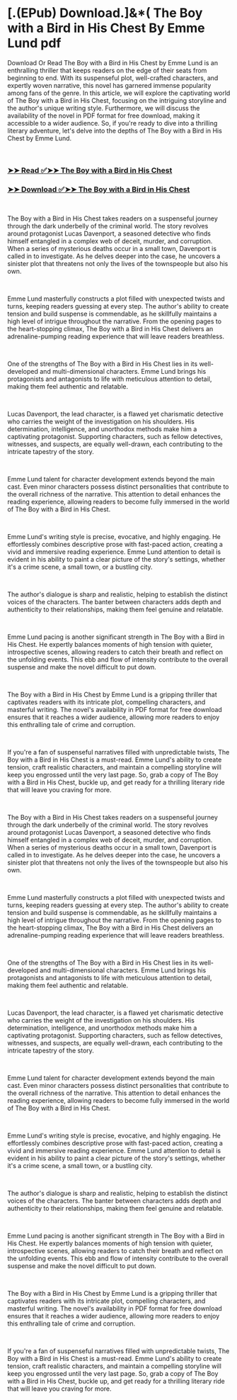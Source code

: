 # [.(EPub) Download.]&*( The Boy with a Bird in His Chest By Emme Lund pdf

<p>Download Or Read The Boy with a Bird in His Chest by Emme Lund is an enthralling thriller that keeps readers on the edge of their seats from beginning to end. With its suspenseful plot, well-crafted characters, and expertly woven narrative, this novel has garnered immense popularity among fans of the genre. In this article, we will explore the captivating world of The Boy with a Bird in His Chest, focusing on the intriguing storyline and the author's unique writing style. Furthermore, we will discuss the availability of the novel in PDF format for free download, making it accessible to a wider audience. So, if you're ready to dive into a thrilling literary adventure, let's delve into the depths of The Boy with a Bird in His Chest by Emme Lund.</p>
<p>&nbsp;</p>

### [➤➤ Read ✅➤➤ The Boy with a Bird in His Chest](https://pdf2worldwide.blogspot.com/id/58438595)

### [➤➤ Download ✅➤➤ The Boy with a Bird in His Chest](https://pdf2worldwide.blogspot.com/id/58438595)

<p>&nbsp;</p>
<p>The Boy with a Bird in His Chest takes readers on a suspenseful journey through the dark underbelly of the criminal world. The story revolves around protagonist Lucas Davenport, a seasoned detective who finds himself entangled in a complex web of deceit, murder, and corruption. When a series of mysterious deaths occur in a small town, Davenport is called in to investigate. As he delves deeper into the case, he uncovers a sinister plot that threatens not only the lives of the townspeople but also his own.</p>
<p>&nbsp;</p>
<p>Emme Lund masterfully constructs a plot filled with unexpected twists and turns, keeping readers guessing at every step. The author's ability to create tension and build suspense is commendable, as he skillfully maintains a high level of intrigue throughout the narrative. From the opening pages to the heart-stopping climax, The Boy with a Bird in His Chest delivers an adrenaline-pumping reading experience that will leave readers breathless.</p>
<p>&nbsp;</p>
<p>One of the strengths of The Boy with a Bird in His Chest lies in its well-developed and multi-dimensional characters. Emme Lund brings his protagonists and antagonists to life with meticulous attention to detail, making them feel authentic and relatable.</p>
<p>&nbsp;</p>
<p>Lucas Davenport, the lead character, is a flawed yet charismatic detective who carries the weight of the investigation on his shoulders. His determination, intelligence, and unorthodox methods make him a captivating protagonist. Supporting characters, such as fellow detectives, witnesses, and suspects, are equally well-drawn, each contributing to the intricate tapestry of the story.</p>
<p>&nbsp;</p>
<p>Emme Lund talent for character development extends beyond the main cast. Even minor characters possess distinct personalities that contribute to the overall richness of the narrative. This attention to detail enhances the reading experience, allowing readers to become fully immersed in the world of The Boy with a Bird in His Chest.</p>
<p>&nbsp;</p>
<p>Emme Lund's writing style is precise, evocative, and highly engaging. He effortlessly combines descriptive prose with fast-paced action, creating a vivid and immersive reading experience. Emme Lund attention to detail is evident in his ability to paint a clear picture of the story's settings, whether it's a crime scene, a small town, or a bustling city.</p>
<p>&nbsp;</p>
<p>The author's dialogue is sharp and realistic, helping to establish the distinct voices of the characters. The banter between characters adds depth and authenticity to their relationships, making them feel genuine and relatable.</p>
<p>&nbsp;</p>
<p>Emme Lund pacing is another significant strength in The Boy with a Bird in His Chest. He expertly balances moments of high tension with quieter, introspective scenes, allowing readers to catch their breath and reflect on the unfolding events. This ebb and flow of intensity contribute to the overall suspense and make the novel difficult to put down.</p>
<p>&nbsp;</p>
<p>The Boy with a Bird in His Chest by Emme Lund is a gripping thriller that captivates readers with its intricate plot, compelling characters, and masterful writing. The novel's availability in PDF format for free download ensures that it reaches a wider audience, allowing more readers to enjoy this enthralling tale of crime and corruption.</p>
<p>&nbsp;</p>
<p>If you're a fan of suspenseful narratives filled with unpredictable twists, The Boy with a Bird in His Chest is a must-read. Emme Lund's ability to create tension, craft realistic characters, and maintain a compelling storyline will keep you engrossed until the very last page. So, grab a copy of The Boy with a Bird in His Chest, buckle up, and get ready for a thrilling literary ride that will leave you craving for more.</p>
<p>&nbsp;</p>
<p>The Boy with a Bird in His Chest takes readers on a suspenseful journey through the dark underbelly of the criminal world. The story revolves around protagonist Lucas Davenport, a seasoned detective who finds himself entangled in a complex web of deceit, murder, and corruption. When a series of mysterious deaths occur in a small town, Davenport is called in to investigate. As he delves deeper into the case, he uncovers a sinister plot that threatens not only the lives of the townspeople but also his own.</p>
<p>&nbsp;</p>
<p>Emme Lund masterfully constructs a plot filled with unexpected twists and turns, keeping readers guessing at every step. The author's ability to create tension and build suspense is commendable, as he skillfully maintains a high level of intrigue throughout the narrative. From the opening pages to the heart-stopping climax, The Boy with a Bird in His Chest delivers an adrenaline-pumping reading experience that will leave readers breathless.</p>
<p>&nbsp;</p>
<p>One of the strengths of The Boy with a Bird in His Chest lies in its well-developed and multi-dimensional characters. Emme Lund brings his protagonists and antagonists to life with meticulous attention to detail, making them feel authentic and relatable.</p>
<p>&nbsp;</p>
<p>Lucas Davenport, the lead character, is a flawed yet charismatic detective who carries the weight of the investigation on his shoulders. His determination, intelligence, and unorthodox methods make him a captivating protagonist. Supporting characters, such as fellow detectives, witnesses, and suspects, are equally well-drawn, each contributing to the intricate tapestry of the story.</p>
<p>&nbsp;</p>
<p>Emme Lund talent for character development extends beyond the main cast. Even minor characters possess distinct personalities that contribute to the overall richness of the narrative. This attention to detail enhances the reading experience, allowing readers to become fully immersed in the world of The Boy with a Bird in His Chest.</p>
<p>&nbsp;</p>
<p>Emme Lund's writing style is precise, evocative, and highly engaging. He effortlessly combines descriptive prose with fast-paced action, creating a vivid and immersive reading experience. Emme Lund attention to detail is evident in his ability to paint a clear picture of the story's settings, whether it's a crime scene, a small town, or a bustling city.</p>
<p>&nbsp;</p>
<p>The author's dialogue is sharp and realistic, helping to establish the distinct voices of the characters. The banter between characters adds depth and authenticity to their relationships, making them feel genuine and relatable.</p>
<p>&nbsp;</p>
<p>Emme Lund pacing is another significant strength in The Boy with a Bird in His Chest. He expertly balances moments of high tension with quieter, introspective scenes, allowing readers to catch their breath and reflect on the unfolding events. This ebb and flow of intensity contribute to the overall suspense and make the novel difficult to put down.</p>
<p>&nbsp;</p>
<p>The Boy with a Bird in His Chest by Emme Lund is a gripping thriller that captivates readers with its intricate plot, compelling characters, and masterful writing. The novel's availability in PDF format for free download ensures that it reaches a wider audience, allowing more readers to enjoy this enthralling tale of crime and corruption.</p>
<p>&nbsp;</p>
<p>If you're a fan of suspenseful narratives filled with unpredictable twists, The Boy with a Bird in His Chest is a must-read. Emme Lund's ability to create tension, craft realistic characters, and maintain a compelling storyline will keep you engrossed until the very last page. So, grab a copy of The Boy with a Bird in His Chest, buckle up, and get ready for a thrilling literary ride that will leave you craving for more.</p>
<p>&nbsp;</p>
